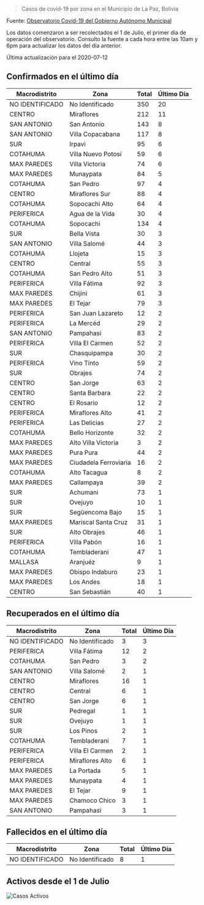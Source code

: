 > Casos de covid-19 por zona en el Municipio de La Paz, Bolivia

Fuente: [Observatorio Covid-19 del Gobierno Autónomo Municipal](http://observatoriocovid19.lapaz.bo/observatorio/index.php/datos-abiertos-covid)

Los datos comenzaron a ser recolectados el 1 de Julio, el primer día de operación del observatorio. Consulto la fuente a cada hora entre las 10am y 6pm para actualizar los datos del día anterior.

Última actualización para el 2020-07-12

## Confirmados en el último día

| Macrodistrito   | Zona                  |   Total |   Último Día |
|-----------------|-----------------------|---------|--------------|
| NO IDENTIFICADO | No Identificado       |     350 |           20 |
| CENTRO          | Miraflores            |     212 |           11 |
| SAN ANTONIO     | San Antonio           |     143 |            8 |
| SAN ANTONIO     | Villa Copacabana      |     117 |            8 |
| SUR             | Irpavi                |      95 |            6 |
| COTAHUMA        | Villa Nuevo Potosí    |      59 |            6 |
| MAX PAREDES     | Villa Victoria        |      74 |            6 |
| MAX PAREDES     | Munaypata             |      84 |            5 |
| COTAHUMA        | San Pedro             |      97 |            4 |
| CENTRO          | Miraflores Sur        |      88 |            4 |
| COTAHUMA        | Sopocachi Alto        |      64 |            4 |
| PERIFERICA      | Agua de la Vida       |      30 |            4 |
| COTAHUMA        | Sopocachi             |     134 |            4 |
| SUR             | Bella Vista           |      30 |            3 |
| SAN ANTONIO     | Villa Salomé          |      44 |            3 |
| COTAHUMA        | Llojeta               |      15 |            3 |
| CENTRO          | Central               |      55 |            3 |
| COTAHUMA        | San Pedro Alto        |      51 |            3 |
| PERIFERICA      | Villa Fátima          |      92 |            3 |
| MAX PAREDES     | Chijini               |      61 |            3 |
| MAX PAREDES     | El Tejar              |      79 |            3 |
| PERIFERICA      | San Juan Lazareto     |      12 |            2 |
| PERIFERICA      | La Mercéd             |      29 |            2 |
| SAN ANTONIO     | Pampahasi             |      83 |            2 |
| PERIFERICA      | Villa El Carmen       |      52 |            2 |
| SUR             | Chasquipampa          |      30 |            2 |
| PERIFERICA      | Vino Tinto            |      59 |            2 |
| SUR             | Obrajes               |      74 |            2 |
| CENTRO          | San Jorge             |      63 |            2 |
| CENTRO          | Santa Barbara         |      22 |            2 |
| CENTRO          | El Rosario            |      12 |            2 |
| PERIFERICA      | Miraflores Alto       |      41 |            2 |
| PERIFERICA      | Las Delicias          |      27 |            2 |
| COTAHUMA        | Bello Horizonte       |      32 |            2 |
| MAX PAREDES     | Alto Villa Victoria   |       3 |            2 |
| MAX PAREDES     | Pura Pura             |      44 |            2 |
| MAX PAREDES     | Ciudadela Ferroviaria |      16 |            2 |
| COTAHUMA        | Alto Tacagua          |       8 |            2 |
| MAX PAREDES     | Callampaya            |      39 |            2 |
| SUR             | Achumani              |      73 |            1 |
| SUR             | Ovejuyo               |      10 |            1 |
| SUR             | Següencoma Bajo       |      15 |            1 |
| MAX PAREDES     | Mariscal Santa Cruz   |      31 |            1 |
| SUR             | Alto Obrajes          |      46 |            1 |
| PERIFERICA      | Villa Pabón           |      16 |            1 |
| COTAHUMA        | Tembladerani          |      47 |            1 |
| MALLASA         | Aranjuéz              |       9 |            1 |
| MAX PAREDES     | Obispo Indaburo       |      23 |            1 |
| MAX PAREDES     | Los Andes             |      18 |            1 |
| CENTRO          | San Sebastián         |      40 |            1 |

## Recuperados en el último día

| Macrodistrito   | Zona            |   Total |   Último Día |
|-----------------|-----------------|---------|--------------|
| NO IDENTIFICADO | No Identificado |       3 |            3 |
| PERIFERICA      | Villa Fátima    |      12 |            2 |
| COTAHUMA        | San Pedro       |       3 |            2 |
| SAN ANTONIO     | Villa Salomé    |       2 |            1 |
| CENTRO          | Miraflores      |      16 |            1 |
| CENTRO          | Central         |       6 |            1 |
| CENTRO          | San Jorge       |       6 |            1 |
| SUR             | Pedregal        |       1 |            1 |
| SUR             | Ovejuyo         |       1 |            1 |
| SUR             | Los Pinos       |       2 |            1 |
| COTAHUMA        | Tembladerani    |       7 |            1 |
| PERIFERICA      | Villa El Carmen |       2 |            1 |
| PERIFERICA      | Miraflores Alto |       6 |            1 |
| MAX PAREDES     | La Portada      |       5 |            1 |
| MAX PAREDES     | Munaypata       |       4 |            1 |
| MAX PAREDES     | El Tejar        |       9 |            1 |
| MAX PAREDES     | Chamoco Chico   |       3 |            1 |
| SAN ANTONIO     | Pampahasi       |       3 |            1 |

## Fallecidos en el último día

| Macrodistrito   | Zona            |   Total |   Último Día |
|-----------------|-----------------|---------|--------------|
| NO IDENTIFICADO | No Identificado |       8 |            1 |

## Activos desde el 1 de Julio

![Casos Activos](activos.png)